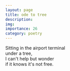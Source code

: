 ```yaml
---
layout: page
title: ode to tree
description: 
img:
importance: 26
category: poetry
---
```


Sitting in the airport terminal <br/>
under a tree, <br/>
I can't help but wonder <br/>
if it knows it's not free.